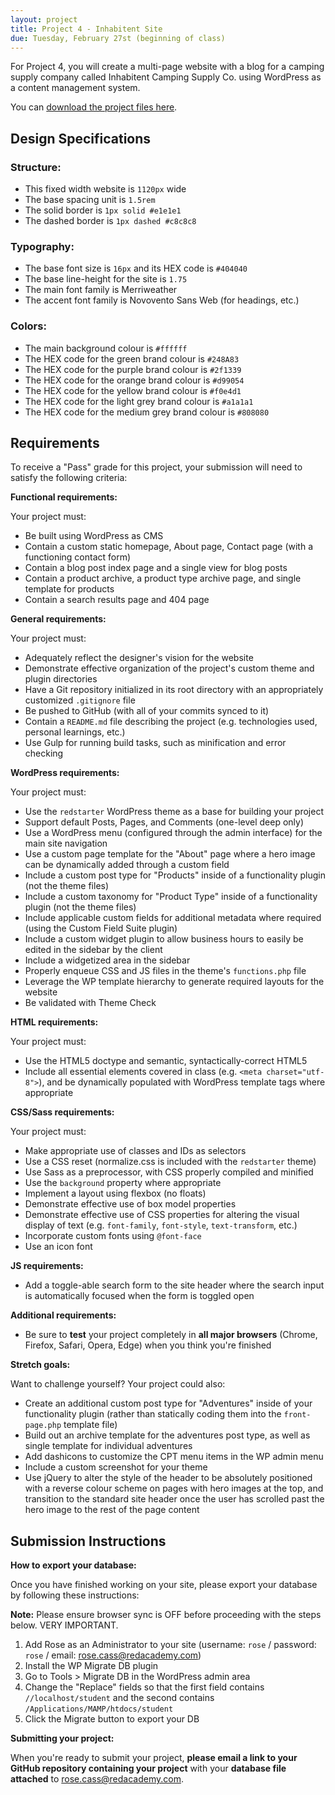 ```yaml
---
layout: project
title: Project 4 - Inhabitent Site
due: Tuesday, February 27st (beginning of class)
---
```


For Project 4, you will create a multi-page website with a blog for a camping supply company called Inhabitent Camping Supply Co. using WordPress as a content management system.

You can [download the project files here](https://s3-us-west-2.amazonaws.com/red-wdp/project-files/project-04.zip).

## Design Specifications

### Structure:

- This fixed width website is `1120px` wide
- The base spacing unit is `1.5rem`
- The solid border is `1px solid #e1e1e1`
- The dashed border is `1px dashed #c8c8c8`

### Typography:

- The base font size is `16px` and its HEX code is `#404040`
- The base line-height for the site is `1.75`
- The main font family is Merriweather
- The accent font family is Novovento Sans Web (for headings, etc.)

### Colors:

- The main background colour is `#ffffff`
- The HEX code for the green brand colour is `#248A83`
- The HEX code for the purple brand colour is `#2f1339`
- The HEX code for the orange brand colour is `#d99054`
- The HEX code for the yellow brand colour is `#f0e4d1`
- The HEX code for the light grey brand colour is `#a1a1a1`
- The HEX code for the medium grey brand colour is `#808080`

## Requirements

To receive a "Pass" grade for this project, your submission will need to satisfy the following criteria:

**Functional requirements:**

Your project must:

- Be built using WordPress as CMS
- Contain a custom static homepage, About page, Contact page (with a functioning contact form)
- Contain a blog post index page and a single view for blog posts
- Contain a product archive, a product type archive page, and single template for products
- Contain a search results page and 404 page

**General requirements:**

Your project must:

- Adequately reflect the designer's vision for the website
- Demonstrate effective organization of the project's custom theme and plugin directories
- Have a Git repository initialized in its root directory with an appropriately customized `.gitignore` file
- Be pushed to GitHub (with all of your commits synced to it)
- Contain a `README.md` file describing the project (e.g. technologies used, personal learnings, etc.)
- Use Gulp for running build tasks, such as minification and error checking

**WordPress requirements:**

Your project must:

- Use the `redstarter` WordPress theme as a base for building your project
- Support default Posts, Pages, and Comments (one-level deep only)
- Use a WordPress menu (configured through the admin interface) for the main site navigation
- Use a custom page template for the "About" page where a hero image can be dynamically added through a custom field
- Include a custom post type for "Products" inside of a functionality plugin (not the theme files)
- Include a custom taxonomy for "Product Type" inside of a functionality plugin (not the theme files)
- Include applicable custom fields for additional metadata where required (using the Custom Field Suite plugin)
- Include a custom widget plugin to allow business hours to easily be edited in the sidebar by the client
- Include a widgetized area in the sidebar
- Properly enqueue CSS and JS files in the theme's `functions.php` file
- Leverage the WP template hierarchy to generate required layouts for the website
- Be validated with Theme Check


**HTML requirements:**

Your project must:

- Use the HTML5 doctype and semantic, syntactically-correct HTML5
- Include all essential elements covered in class (e.g. `<meta charset="utf-8">`), and be dynamically populated with WordPress template tags where appropriate

**CSS/Sass requirements:**

Your project must:

- Make appropriate use of classes and IDs as selectors
- Use a CSS reset (normalize.css is included with the `redstarter` theme)
- Use Sass as a preprocessor, with CSS properly compiled and minified
- Use the `background` property where appropriate
- Implement a layout using flexbox (no floats)
- Demonstrate effective use of box model properties
- Demonstrate effective use of CSS properties for altering the visual display of text (e.g. `font-family`, `font-style`, `text-transform`, etc.)
- Incorporate custom fonts using `@font-face`
- Use an icon font

**JS requirements:**

- Add a toggle-able search form to the site header where the search input is automatically focused when the form is toggled open

**Additional requirements:**

- Be sure to **test** your project completely in **all major browsers** (Chrome, Firefox, Safari, Opera, Edge) when you think you're finished

**Stretch goals:**

Want to challenge yourself? Your project could also:

- Create an additional custom post type for "Adventures" inside of your functionality plugin (rather than statically coding them into the `front-page.php` template file)
- Build out an archive template for the adventures post type, as well as single template for individual adventures
- Add dashicons to customize the CPT menu items in the WP admin menu
- Include a custom screenshot for your theme
- Use jQuery to alter the style of the header to be absolutely positioned with a reverse colour scheme on pages with hero images at the top, and transition to the standard site header once the user has scrolled past the hero image to the rest of the page content

## Submission Instructions

**How to export your database:**

Once you have finished working on your site, please export your database by following these instructions:

**Note:** Please ensure browser sync is OFF before proceeding with the steps below. VERY IMPORTANT.

1. Add Rose as an Administrator to your site (username: `rose` / password: `rose` / email: rose.cass@redacademy.com)
2. Install the WP Migrate DB plugin
3. Go to Tools > Migrate DB in the WordPress admin area
4. Change the "Replace" fields so that the first field contains `//localhost/student` and the second contains `/Applications/MAMP/htdocs/student`
5. Click the Migrate button to export your DB

**Submitting your project:**

When you're ready to submit your project, **please email a link to your GitHub repository containing your project** with your **database file attached** to [rose.cass@redacademy.com](mailto:rose.cass@redacademy.com).
